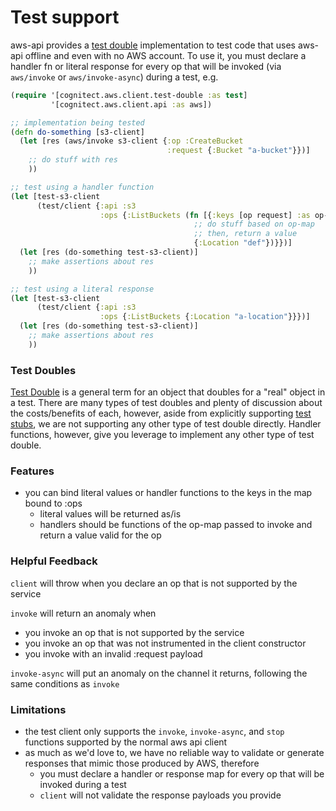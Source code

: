 # Test support

aws-api provides a [test double](http://xunitpatterns.com/Test%20Double.html)
implementation to test code that uses aws-api offline and even with no AWS
account. To use it, you must declare a handler fn or literal response for every
op that will be invoked (via `aws/invoke` or `aws/invoke-async`) during a
test, e.g.

```clojure
(require '[cognitect.aws.client.test-double :as test]
         '[cognitect.aws.client.api :as aws])

;; implementation being tested
(defn do-something [s3-client]
  (let [res (aws/invoke s3-client {:op :CreateBucket
                                   :request {:Bucket "a-bucket"}})]
    ;; do stuff with res
    ))

;; test using a handler function
(let [test-s3-client
      (test/client {:api :s3
                    :ops {:ListBuckets (fn [{:keys [op request] :as op-map}]
                                         ;; do stuff based on op-map
                                         ;; then, return a value
                                         {:Location "def"})}})]
  (let [res (do-something test-s3-client)]
    ;; make assertions about res
    ))

;; test using a literal response
(let [test-s3-client
      (test/client {:api :s3
                    :ops {:ListBuckets {:Location "a-location"}}})]
  (let [res (do-something test-s3-client)]
    ;; make assertions about res
    ))
```

### Test Doubles

[Test Double](http://xunitpatterns.com/Test%20Double.html) is a general term for an object
that doubles for a "real" object in a test. There are many types of test doubles and plenty
of discussion about the costs/benefits of each, however, aside from explicitly supporting
[test stubs](http://xunitpatterns.com/Test%20Stub.html), we are not supporting any other
type of test double directly. Handler functions, however, give you leverage to implement
any other type of test double.

### Features

- you can bind literal values or handler functions to the keys in the map bound to :ops
  - literal values will be returned as/is
  - handlers should be functions of the op-map passed to invoke and return a value valid
    for the op

### Helpful Feedback

`client` will throw when you declare an op that is not supported by the service

`invoke` will return an anomaly when
- you invoke an op that is not supported by the service
- you invoke an op that was not instrumented in the client constructor
- you invoke with an invalid :request payload

`invoke-async` will put an anomaly on the channel it returns, following
the same conditions as `invoke`

### Limitations

- the test client only supports the `invoke`, `invoke-async`, and `stop` functions supported
  by the normal aws api client
- as much as we'd love to, we have no reliable way to validate or generate responses that
  mimic those produced by AWS, therefore
  - you must declare a handler or response map for every op that will be invoked during a test
  - `client` will not validate the response payloads you provide